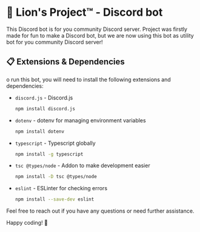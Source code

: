 # 🦁 Lion's Project™ - Discord bot

This Discord bot is for you community Discord server. Project was firstly made for fun to make a Discord bot, but we are now using this bot as utility bot for you community Discord server!
## 📋 Extensions & Dependencies

o run this bot, you will need to install the following extensions and dependencies:

- `discord.js` - Discord.js
  ```bash
  npm install discord.js
  ```

- `dotenv` - dotenv for managing environment variables
  ```bash
  npm install dotenv
  ```

- `typescript` - Typescript globally
  ```bash
  npm install -g typescript
  ```

- `tsc @types/node` - Addon to make development easier
  ```bash
  npm install -D tsc @types/node
  ```

- `eslint` - ESLinter for checking errors
  ```bash
  npm install --save-dev eslint
  ```

Feel free to reach out if you have any questions or need further assistance.

Happy coding! 🚀

